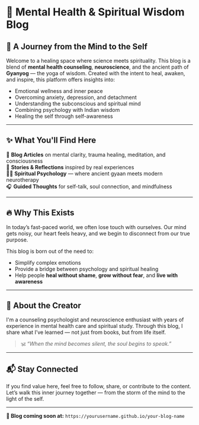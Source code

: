 # 🌿 Mental Health & Spiritual Wisdom Blog

## 🧠 A Journey from the Mind to the Self

Welcome to a healing space where science meets spirituality. This blog is a blend of **mental health counseling**, **neuroscience**, and the ancient path of **Gyanyog** — the yoga of wisdom. Created with the intent to heal, awaken, and inspire, this platform offers insights into:

- Emotional wellness and inner peace  
- Overcoming anxiety, depression, and detachment  
- Understanding the subconscious and spiritual mind  
- Combining psychology with Indian wisdom  
- Healing the self through self-awareness  

---

## ✨ What You'll Find Here

🪷 **Blog Articles** on mental clarity, trauma healing, meditation, and consciousness  
📖 **Stories & Reflections** inspired by real experiences  
🧘‍♂️ **Spiritual Psychology** — where ancient gyaan meets modern neurotherapy  
🎧 **Guided Thoughts** for self-talk, soul connection, and mindfulness

---

## 🔥 Why This Exists

In today’s fast-paced world, we often lose touch with ourselves. Our mind gets noisy, our heart feels heavy, and we begin to disconnect from our true purpose.

This blog is born out of the need to:
- Simplify complex emotions
- Provide a bridge between psychology and spiritual healing
- Help people **heal without shame**, **grow without fear**, and **live with awareness**

---

## 👤 About the Creator

I'm a counseling psychologist and neuroscience enthusiast with years of experience in mental health care and spiritual study. Through this blog, I share what I’ve learned — not just from books, but from life itself.

> 🕉️ *“When the mind becomes silent, the soul begins to speak.”*

---

## 📬 Stay Connected

If you find value here, feel free to follow, share, or contribute to the content.  
Let’s walk this inner journey together — from the storm of the mind to the light of the self.

---
**🔗 Blog coming soon at:** `https://yourusername.github.io/your-blog-name`
